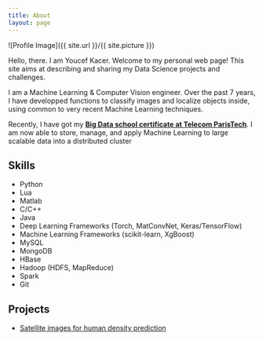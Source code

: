 ```yaml
---
title: About
layout: page
---
```

![Profile Image]({{ site.url }}/{{ site.picture }})

Hello, there. I am Youcef Kacer. Welcome to my personal web page!
This site aims at describing and sharing my Data Science projects and 
challenges.


I am a Machine Learning & Computer Vision engineer. Over the past
7 years, I have developped functions to classify images and localize
objects inside, using common to very recent Machine Learning techniques.


Recently, I have got my [**Big Data school certificate at Telecom ParisTech**](https://telecom-paristech.fr/fileadmin/documents/pdf/formation_continue/CES/Data-Scientist.pdf).
I am now able to store, manage, and apply Machine Learning to large scalable data into a 
distributed cluster

<h2>Skills</h2>

<ul class="skill-list">
	<li>Python</li>
	<li>Lua</li>
	<li>Matlab</li>
	<li>C/C++</li>
	<li>Java</li>
	<li>Deep Learning Frameworks (Torch, MatConvNet, Keras/TensorFlow)</li>
	<li>Machine Learning Frameworks (scikit-learn, XgBoost)</li>
	<li>MySQL</li>
	<li>MongoDB</li>
	<li>HBase</li>
	<li>Hadoop (HDFS, MapReduce)</li>
	<li>Spark</li>
	<li>Git</li>
</ul>

<h2>Projects</h2>

<ul>
	<li><a href="https://github.com/ykacer/CES_Data_Scientist_2016/tree/master/25_projet_data_scientist">Satellite images for human density prediction</a></li>
</ul>
